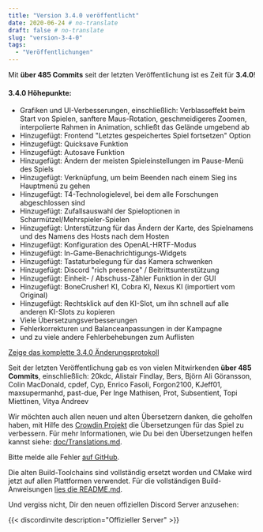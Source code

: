 ```yaml
---
title: "Version 3.4.0 veröffentlicht"
date: 2020-06-24 # no-translate
draft: false # no-translate
slug: "version-3-4-0"
tags:
  - "Veröffentlichungen"
---
```


Mit **über 485 Commits** seit der letzten Veröffentlichung ist es Zeit für **3.4.0**!

#### 3.4.0 Höhepunkte:

- Grafiken und UI-Verbesserungen, einschließlich: Verblasseffekt beim Start von Spielen, sanftere Maus-Rotation, geschmeidigeres Zoomen, interpolierte Rahmen in Animation, schließt das Gelände umgebend ab
- Hinzugefügt: Frontend "Letztes gespeichertes Spiel fortsetzen" Option
- Hinzugefügt: Quicksave Funktion
- Hinzugefügt: Autosave Funktion
- Hinzugefügt: Ändern der meisten Spieleinstellungen im Pause-Menü des Spiels
- Hinzugefügt: Verknüpfung, um beim Beenden nach einem Sieg ins Hauptmenü zu gehen
- Hinzugefügt: T4-Technologielevel, bei dem alle Forschungen abgeschlossen sind
- Hinzugefügt: Zufallsauswahl der Spieloptionen in Scharmützel/Mehrspieler-Spielen
- Hinzugefügt: Unterstützung für das Ändern der Karte, des Spielnamens und des Namens des Hosts nach dem Hosten
- Hinzugefügt: Konfiguration des OpenAL-HRTF-Modus
- Hinzugefügt: In-Game-Benachrichtigungs-Widgets
- Hinzugefügt: Tastaturbelegung für das Kamera schwenken
- Hinzugefügt: Discord "rich presence" / Beitrittsunterstützung
- Hinzugefügt: Einheit- / Abschuss-Zähler Funktion in der GUI
- Hinzugefügt: BoneCrusher! KI, Cobra KI, Nexus KI (importiert vom Original)
- Hinzugefügt: Rechtsklick auf den KI-Slot, um ihn schnell auf alle anderen KI-Slots zu kopieren
- Viele Übersetzungsverbesserungen
- Fehlerkorrekturen und Balanceanpassungen in der Kampagne
- und zu viele andere Fehlerbehebungen zum Auflisten

[Zeige das komplette 3.4.0 Änderungsprotokoll](https://github.com/Warzone2100/warzone2100/raw/3.4.0/ChangeLog)

Seit der letzten Veröffentlichung gab es von vielen Mitwirkenden **über 485 Commits**, einschließlich: 20kdc, Alistair Findlay, Bers, Björn Ali Göransson, Colin MacDonald, cpdef, Cyp, Enrico Fasoli, Forgon2100, KJeff01, maxsupermanhd, past-due, Per Inge Mathisen, Prot, Subsentient, Topi Miettinen, Vitya Andreev

Wir möchten auch allen neuen und alten Übersetzern danken, die geholfen haben, mit Hilfe des [Crowdin Projekt](https://crowdin.com/project/warzone2100) die Übersetzungen für das Spiel zu verbessern. Für mehr Informationen, wie Du bei den Übersetzungen helfen kannst siehe: [doc/Translations.md](https://github.com/Warzone2100/warzone2100/blob/master/doc/Translations.md#how-do-i-help-translate).

Bitte melde alle Fehler [auf GitHub](https://github.com/Warzone2100/warzone2100/issues).

Die alten Build-Toolchains sind vollständig ersetzt worden und CMake wird jetzt auf allen Plattformen verwendet. Für die vollständigen Build-Anweisungen [lies die README.md](https://github.com/Warzone2100/warzone2100/blob/3.4.0/README.md#how-to-build).

Und vergiss nicht, Dir den neuen offiziellen Discord Server anzusehen:

{{< discordinvite description="Offizieller Server" >}}
